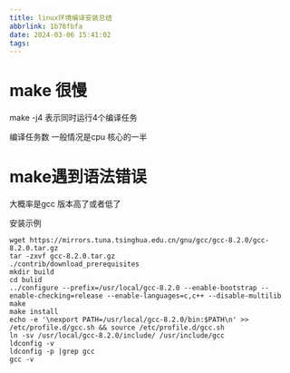 ```yaml
---
title: linux环境编译安装总结
abbrlink: 1b78fbfa
date: 2024-03-06 15:41:02
tags:
---
```



# make 很慢

make -j4   表示同时运行4个编译任务

编译任务数  一般情况是cpu 核心的一半



# make遇到语法错误

大概率是gcc 版本高了或者低了

安装示例

    wget https://mirrors.tuna.tsinghua.edu.cn/gnu/gcc/gcc-8.2.0/gcc-8.2.0.tar.gz
    tar -zxvf gcc-8.2.0.tar.gz
    ./contrib/download_prerequisites
    mkdir build
    cd bulid
    ../configure --prefix=/usr/local/gcc-8.2.0 --enable-bootstrap --enable-checking=release --enable-languages=c,c++ --disable-multilib
    make 
    make install
    echo -e '\nexport PATH=/usr/local/gcc-8.2.0/bin:$PATH\n' >> /etc/profile.d/gcc.sh && source /etc/profile.d/gcc.sh
    ln -sv /usr/local/gcc-8.2.0/include/ /usr/include/gcc
    ldconfig -v
    ldconfig -p |grep gcc
    gcc -v